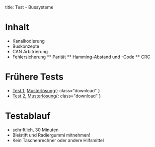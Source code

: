 title: Test - Bussysteme

# Inhalt
* Kanalkodierung
* Buskonzepte
* CAN Arbitrierung
* Fehlersicherung
** Parität
** Hamming-Abstand und -Code
** CRC

# Frühere Tests
* [Test 1]({filename}test_bussysteme_1.pdf), [Musterlösung]({filename}test_bussysteme_1_loesung.pdf){: class="download" }
* [Test 2]({filename}test_bussysteme_2.pdf), [Musterlösung]({filename}test_bussysteme_2_loesung.pdf){: class="download" }

# Testablauf
* schriftlich, 30 Minuten
* Bleistift und Radiergummi mitnehmen!
* Kein Taschenrechner oder andere Hilfsmittel
